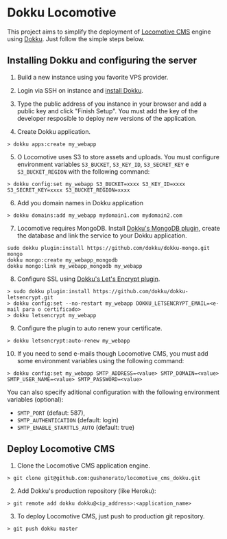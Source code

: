 # Dokku Locomotive

This project aims to simplify the deployment of [Locomotive CMS](https://www.locomotivecms.com/) engine using [Dokku](https://github.com/dokku/dokku). Just follow the simple steps below.

## Installing Dokku and configuring the server

1. Build a new instance using you favorite VPS provider.

2. Login via SSH on instance and [install Dokku](https://github.com/dokku/dokku#installation).

3. Type the public address of you instance in your browser and add a public key and click "Finish Setup". You must add the key of the developer resposible to deploy new versions of the application.

4. Create Dokku application.

```
> dokku apps:create my_webapp
```

5. O Locomotive uses S3 to store assets and uploads. You must configure environment variables `S3_BUCKET`, `S3_KEY_ID`, `S3_SECRET_KEY` e `S3_BUCKET_REGION` with the following command:

```
> dokku config:set my_webapp S3_BUCKET=xxxx S3_KEY_ID=xxxx S3_SECRET_KEY=xxxx S3_BUCKET_REGION=xxxx
```

6. Add you domain names in Dokku application

```
> dokku domains:add my_webapp mydomain1.com mydomain2.com
```

7. Locomotive requires MongoDB. Install [Dokku's MongoDB plugin](https://github.com/dokku/dokku-mongo), create the database and link the service to your Dokku application.
```
sudo dokku plugin:install https://github.com/dokku/dokku-mongo.git mongo
dokku mongo:create my_webapp_mongodb
dokku mongo:link my_webapp_mongodb my_webapp
```

8. Configure SSL using [Dokku's Let's Encrypt plugin](https://github.com/dokku/dokku-letsencrypt).

```
> sudo dokku plugin:install https://github.com/dokku/dokku-letsencrypt.git
> dokku config:set --no-restart my_webapp DOKKU_LETSENCRYPT_EMAIL=<e-mail para o certificado>
> dokku letsencrypt my_webapp
```

9. Configure the plugin to auto renew your certificate.

```
> dokku letsencrypt:auto-renew my_webapp
```

10. If you need to send e-mails though Locomotive CMS, you must add some environment variables using the following command:

```
> dokku config:set my_webapp SMTP_ADDRESS=<value> SMTP_DOMAIN=<value> SMTP_USER_NAME=<value> SMTP_PASSWORD=<value>

```

You can also specify aditional configuration with the following environment variables (optional):

- `SMTP_PORT` (defaut: 587),
- `SMTP_AUTHENTICATION` (default: login)
- `SMTP_ENABLE_STARTTLS_AUTO` (default: true)

## Deploy Locomotive CMS

1. Clone the Locomotive CMS application engine.

```
> git clone git@github.com:gushonorato/locomotive_cms_dokku.git
```

2. Add Dokku's production repository (like Heroku):

```
> git remote add dokku dokku@<ip_address>:<application_name>
```

3. To deploy Locomotive CMS, just push to production git repository.

```
> git push dokku master
```
